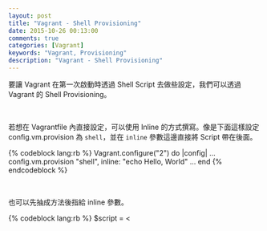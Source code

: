 ```yaml
---
layout: post
title: "Vagrant - Shell Provisioning"
date: 2015-10-26 00:13:00
comments: true
categories: [Vagrant]
keywords: "Vagrant, Provisioning"
description: "Vagrant - Shell Provisioning"
---
```


要讓 Vagrant 在第一次啟動時透過 Shell Script 去做些設定，我們可以透過 Vagrant 的 Shell Provisioning。  

<!-- More -->

<br/>


若想在 Vagrantfile 內直接設定，可以使用 Inline 的方式撰寫。像是下面這樣設定 config.vm.provision 為 `shell`，並在 `inline` 參數這邊直接將 Script 帶在後面。  

{% codeblock lang:rb %}
Vagrant.configure("2") do |config| 
    ... 
    config.vm.provision "shell", inline: "echo Hello, World" 
    ... 
end
{% endcodeblock %}

<br/>


也可以先抽成方法後指給 inline 參數。  

{% codeblock lang:rb %}
$script = <<SCRIPT 
    echo I am provisioning... 
    date > /etc/vagrant_provisioned_at 
SCRIPT 

Vagrant.configure("2") do |config| 
    ... 
    config.vm.provision "shell", inline: $script 
    ... 
end
{% endcodeblock %}

<br/>


若想將 Script 獨立於 Vagrantfile 外，這邊也可以透過 `path` 參數指定 Script 檔。  

{% codeblock lang:rb %}
Vagrant.configure("2") do |config| 
    ... 
    config.vm.provision "shell", path: "script.sh" 
    ... 
end
{% endcodeblock %}

<br/>


如果 Script 需要額外的參數傳遞，可透過 `args` 參數。

{% codeblock lang:rb %}
Vagrant.configure("2") do |config| 
    ... 
    config.vm.provision "shell" do |s| 
        s.inline = "echo $1" 
        s.args = "'hello, world!'" 
    end 
    ... 
end
{% endcodeblock %}

<br/>


Link
----
* [Shell Scripts - Provisioning - Vagrant Documentation](https://docs.vagrantup.com/v2/provisioning/shell.html)
